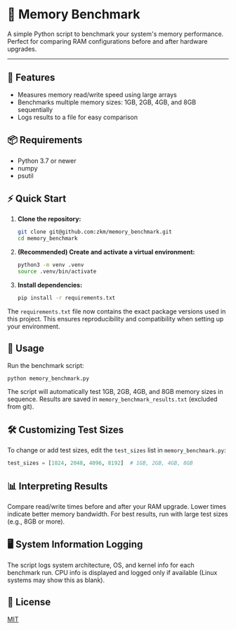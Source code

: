 
# 🧠 Memory Benchmark

A simple Python script to benchmark your system's memory performance. Perfect for comparing RAM configurations before and after hardware upgrades.

---

## 🚀 Features
- Measures memory read/write speed using large arrays
- Benchmarks multiple memory sizes: 1GB, 2GB, 4GB, and 8GB sequentially
- Logs results to a file for easy comparison

## 📦 Requirements
- Python 3.7 or newer
- numpy
- psutil

## ⚡️ Quick Start
1. **Clone the repository:**
   ```bash
   git clone git@github.com:zkm/memory_benchmark.git
   cd memory_benchmark
   ```
2. **(Recommended) Create and activate a virtual environment:**
   ```bash
   python3 -m venv .venv
   source .venv/bin/activate
   ```
3. **Install dependencies:**
   ```bash
   pip install -r requirements.txt
   ```

The `requirements.txt` file now contains the exact package versions used in this project. This ensures reproducibility and compatibility when setting up your environment.

## 🏃 Usage
Run the benchmark script:
```bash
python memory_benchmark.py
```
The script will automatically test 1GB, 2GB, 4GB, and 8GB memory sizes in sequence. Results are saved in `memory_benchmark_results.txt` (excluded from git).

## 🛠 Customizing Test Sizes
To change or add test sizes, edit the `test_sizes` list in `memory_benchmark.py`:
```python
test_sizes = [1024, 2048, 4096, 8192]  # 1GB, 2GB, 4GB, 8GB
```

## 📊 Interpreting Results
Compare read/write times before and after your RAM upgrade. Lower times indicate better memory bandwidth. For best results, run with large test sizes (e.g., 8GB or more).

## 🖥️ System Information Logging
The script logs system architecture, OS, and kernel info for each benchmark run. CPU info is displayed and logged only if available (Linux systems may show this as blank).

## 📝 License
[MIT](LICENSE)
